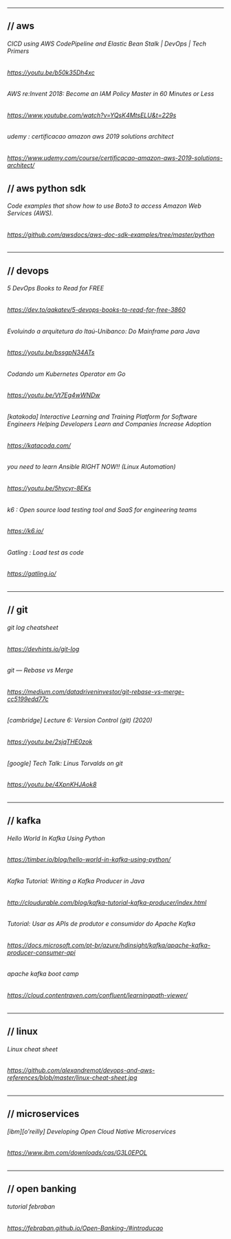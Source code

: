 
---

## // aws<br>

###### CICD using AWS CodePipeline and Elastic Bean Stalk | DevOps | Tech Primers<br>
###### https://youtu.be/b50k35Dh4xc

###### AWS re:Invent 2018: Become an IAM Policy Master in 60 Minutes or Less<br>
###### https://www.youtube.com/watch?v=YQsK4MtsELU&t=229s


###### udemy : certificacao amazon aws 2019 solutions architect
###### https://www.udemy.com/course/certificacao-amazon-aws-2019-solutions-architect/

## // aws python sdk<br>

###### Code examples that show how to use Boto3 to access Amazon Web Services (AWS).
###### https://github.com/awsdocs/aws-doc-sdk-examples/tree/master/python

---

## // devops<br>

###### 5 DevOps Books to Read for FREE
###### https://dev.to/aakatev/5-devops-books-to-read-for-free-3860


###### Evoluindo a arquitetura do Itaú-Unibanco: Do Mainframe para Java
###### https://youtu.be/bssgpN34ATs


###### Codando um Kubernetes Operator em Go
###### https://youtu.be/Vt7Eg4wWNDw


###### [katakoda] Interactive Learning and Training Platform for Software Engineers Helping Developers Learn and Companies Increase Adoption<br>
###### https://katacoda.com/


###### you need to learn Ansible RIGHT NOW!! (Linux Automation)
###### https://youtu.be/5hycyr-8EKs


###### k6 : Open source load testing tool and SaaS for engineering teams
###### https://k6.io/


###### Gatling : Load test as code
###### https://gatling.io/
---

## // git<br>

###### git log cheatsheet
###### https://devhints.io/git-log

###### git — Rebase vs Merge
###### https://medium.com/datadriveninvestor/git-rebase-vs-merge-cc5199edd77c

###### [cambridge] Lecture 6: Version Control (git) (2020)
###### https://youtu.be/2sjqTHE0zok


###### [google] Tech Talk: Linus Torvalds on git
###### https://youtu.be/4XpnKHJAok8

---

## // kafka<br>

###### Hello World In Kafka Using Python
###### https://timber.io/blog/hello-world-in-kafka-using-python/


###### Kafka Tutorial: Writing a Kafka Producer in Java
###### http://cloudurable.com/blog/kafka-tutorial-kafka-producer/index.html


###### Tutorial: Usar as APIs de produtor e consumidor do Apache Kafka
###### https://docs.microsoft.com/pt-br/azure/hdinsight/kafka/apache-kafka-producer-consumer-api


###### apache kafka boot camp
###### https://cloud.contentraven.com/confluent/learningpath-viewer/
---


## // linux

###### Linux cheat sheet
###### https://github.com/alexandremot/devops-and-aws-references/blob/master/linux-cheat-sheet.jpg
---


## // microservices

###### [ibm][o'reilly] Developing Open Cloud Native Microservices
###### https://www.ibm.com/downloads/cas/G3L0EPOL

---

## // open banking

###### tutorial febraban
###### https://febraban.github.io/Open-Banking-/#introducao
